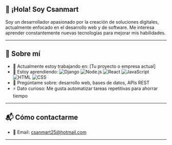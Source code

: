 ## 👋 ¡Hola! Soy Csanmart

Soy un desarrollador apasionado por la creación de soluciones digitales, actualmente enfocado en el desarrollo web y de software. Me interesa aprender constantemente nuevas tecnologías para mejorar mis habilidades.

---

## 🚀 Sobre mí

- 🔭 Actualmente estoy trabajando en: [Tu proyecto o empresa actual]
- 🌱 Estoy aprendiendo:
  ![Django](https://img.shields.io/badge/-Django-092E20?logo=django&logoColor=white&style=flat)
  ![Node.js](https://img.shields.io/badge/-Node.js-339933?logo=node.js&logoColor=white&style=flat)
  ![React](https://img.shields.io/badge/-React-61DAFB?logo=react&logoColor=black&style=flat)
  ![JavaScript](https://img.shields.io/badge/-JavaScript-F7DF1E?logo=javascript&logoColor=black&style=flat)
  ![HTML](https://img.shields.io/badge/-HTML5-E34F26?logo=html5&logoColor=white&style=flat)
  ![CSS](https://img.shields.io/badge/-CSS3-1572B6?logo=css3&logoColor=white&style=flat)
- 💬 Pregúntame sobre: desarrollo web, bases de datos, APIs REST
- ⚡ Dato curioso: Me gusta automatizar tareas repetitivas para ahorrar tiempo

---

## 📬 Cómo contactarme

- 📧 Email: [csanmart25@hotmail.com](mailto:csanmart25@hotmail.com)

---

<!--
**Csanmart/Csanmart** es un repositorio ✨ _especial_ ✨ porque su `README.md` (este archivo) aparece en tu perfil de GitHub.

Aquí puedes dejar más información si lo deseas:
- 👯 Buscando colaborar en: ...
- 🤔 Buscando ayuda con: ...
- 📫 Cómo contactarme: ...
- 😄 Pronombres: ...
-->
